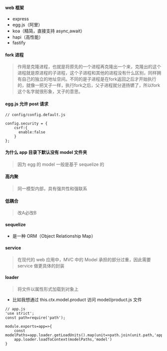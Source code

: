 #### web 框架
* express
* egg.js（阿里）
* koa（精简，直接支持 async,await）
* hapi（高性能）
* fastify

#### fork 进程
> 作用是克隆进程，也就是将原先的一个进程再克隆出一个来，克隆出的这个进程就是原进程的子进程，这个子进程和其他的进程没有什么区别，同样拥有自己的独立的地址空间。不同的是子进程是在fork返回之后才开始执行的，就像一把叉子一样，执行fork之后，父子进程就分道扬镳了，所以fork这个名字就很形象，叉子的意思。


#### egg.js 允许 post 请求
```
// config/config.default.js

config.security = {
    csrf:{
      enable:false
    }
};
```

#### 为什么 app 目录下默认没有 model 文件夹
> 因为 egg 的 model 一般是基于 sequelize 的

#### 高内聚
> 同一模型内部，具有强共性和强联系

#### 低耦合
> 改A必改B

#### sequelize
* 是一种 ORM（Object Relationship Map）

#### service 
> 在现代的 web 应用中，MVC 中的 Model 承担的部分过重，因此需要 service 做更具体的封装

#### loader
> 将文件以属性形式加载到对象上
* 比如我想通过 this.ctx.model.product 访问 model/product.js 文件
```
// app.js
'use strict';
const path=require('path');

module.exports=app=>{
    const modelPaths=app.loader.getLoadUnits().map(unit=>path.join(unit.path,'app/model'));
    app.loader.loadToContext(modelPaths,'model')
}
```